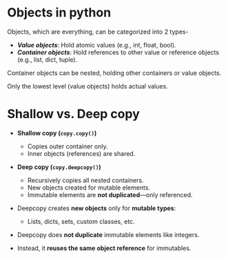 # Objects in python

Objects, which are everything, can be categorized into 2 types-

- ***Value objects***: Hold atomic values (e.g., int, float, bool). 
- ***Container objects***: Hold references to other value or reference objects (e.g., list, dict, tuple).

Container objects can be nested, holding other containers or value objects.

Only the lowest level (value objects) holds actual values.



# Shallow vs. Deep copy

- **Shallow copy (`copy.copy()`)**
  - Copies outer container only.
  - Inner objects (references) are shared.
- **Deep copy (`copy.deepcopy()`)**
  - Recursively copies all nested containers.
  - New objects created for mutable elements.
  - Immutable elements are **not duplicated**—only referenced.

- Deepcopy creates **new objects** only for **mutable types**:
  - Lists, dicts, sets, custom classes, etc.

- Deepcopy does **not duplicate** immutable elements like integers.
- Instead, it **reuses the same object reference** for immutables.
